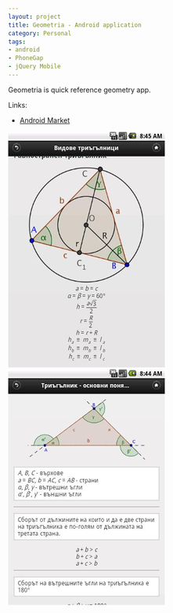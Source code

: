 ```yaml
---
layout: project
title: Geometria - Android application
category: Personal
tags: 
- android
- PhoneGap
- jQuery Mobile
---
```


Geometria is quick reference geometry app.

Links:

- [Android Market](https://market.android.com/details?id=com.avtobiografia.geometria)

![Screenshot1](/img/geometria1.png)
![Screenshot2](/img/geometria2.png)
